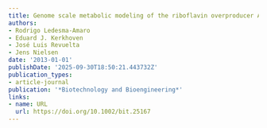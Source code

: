 ```yaml
---
title: Genome scale metabolic modeling of the riboflavin overproducer Ashbya gossypii
authors:
- Rodrigo Ledesma‐Amaro
- Eduard J. Kerkhoven
- José Luis Revuelta
- Jens Nielsen
date: '2013-01-01'
publishDate: '2025-09-30T18:50:21.443732Z'
publication_types:
- article-journal
publication: '*Biotechnology and Bioengineering*'
links:
- name: URL
  url: https://doi.org/10.1002/bit.25167
---
```


